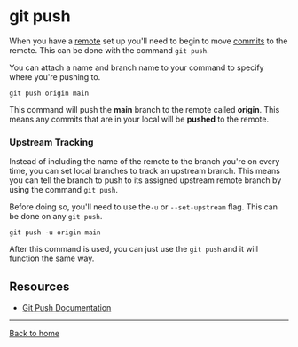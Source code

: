# git push

When you have a [remote](./REMOTE.md) set up you'll need to begin to move [commits](./COMMIT.md) to the remote. This can be done with the command `git push`.

You can attach a name and branch name to your command to specify where you're pushing to.
```
git push origin main
```

This command will push the **main** branch to the remote called **origin**. This means any commits that are in your local will be **pushed** to the remote.

### Upstream Tracking

Instead of including the name of the remote to the branch you're on every time, you can set local branches to track an upstream branch. This means you can tell the branch to push to its assigned upstream remote branch by using the command `git push`.

Before doing so, you'll need to use the`-u` or `--set-upstream` flag. This can be done on any `git push`.
```
git push -u origin main
```

After this command is used, you can just use the `git push` and it will function the same way.

## Resources
- [Git Push Documentation](https://git-scm.com/docs/git-push)

---

[Back to home](../README.md)